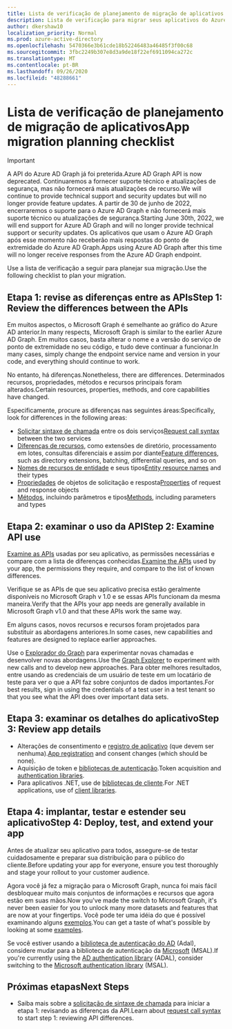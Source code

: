 ```yaml
---
title: Lista de verificação de planejamento de migração de aplicativos
description: Lista de verificação para migrar seus aplicativos do Azure AD Graph para o Microsoft Graph
author: dkershaw10
localization_priority: Normal
ms.prod: azure-active-directory
ms.openlocfilehash: 5470366e3b61cde18b52246483a46485f3f00c68
ms.sourcegitcommit: 3fbc2249b307e8d3a9de18f22ef6911094ca272c
ms.translationtype: MT
ms.contentlocale: pt-BR
ms.lasthandoff: 09/26/2020
ms.locfileid: "48288661"
---
```

# <a name="app-migration-planning-checklist"></a><span data-ttu-id="3f508-103">Lista de verificação de planejamento de migração de aplicativos</span><span class="sxs-lookup"><span data-stu-id="3f508-103">App migration planning checklist</span></span>

> [!Important]
> <span data-ttu-id="3f508-104">A API do Azure AD Graph já foi preterida.</span><span class="sxs-lookup"><span data-stu-id="3f508-104">Azure AD Graph API is now deprecated.</span></span> <span data-ttu-id="3f508-105">Continuaremos a fornecer suporte técnico e atualizações de segurança, mas não fornecerá mais atualizações de recurso.</span><span class="sxs-lookup"><span data-stu-id="3f508-105">We will continue to provide technical support and security updates but will no longer provide feature updates.</span></span>
> <span data-ttu-id="3f508-106">A partir de 30 de junho de 2022, encerraremos o suporte para o Azure AD Graph e não fornecerá mais suporte técnico ou atualizações de segurança.</span><span class="sxs-lookup"><span data-stu-id="3f508-106">Starting June 30th, 2022, we will end support for Azure AD Graph and will no longer provide technical support or security updates.</span></span> <span data-ttu-id="3f508-107">Os aplicativos que usam o Azure AD Graph após esse momento não receberão mais respostas do ponto de extremidade do Azure AD Graph.</span><span class="sxs-lookup"><span data-stu-id="3f508-107">Apps using Azure AD Graph after this time will no longer receive responses from the Azure AD Graph endpoint.</span></span>

<span data-ttu-id="3f508-108">Use a lista de verificação a seguir para planejar sua migração.</span><span class="sxs-lookup"><span data-stu-id="3f508-108">Use the following checklist to plan your migration.</span></span>

## <a name="step-1-review-the-differences-between-the-apis"></a><span data-ttu-id="3f508-109">Etapa 1: revise as diferenças entre as APIs</span><span class="sxs-lookup"><span data-stu-id="3f508-109">Step 1: Review the differences between the APIs</span></span>

<span data-ttu-id="3f508-110">Em muitos aspectos, o Microsoft Graph é semelhante ao gráfico do Azure AD anterior.</span><span class="sxs-lookup"><span data-stu-id="3f508-110">In many respects, Microsoft Graph is similar to the earlier Azure AD Graph.</span></span> <span data-ttu-id="3f508-111">Em muitos casos, basta alterar o nome e a versão do serviço de ponto de extremidade no seu código, e tudo deve continuar a funcionar.</span><span class="sxs-lookup"><span data-stu-id="3f508-111">In many cases, simply change the endpoint service name and version in your code, and everything should continue to work.</span></span>

<span data-ttu-id="3f508-112">No entanto, há diferenças.</span><span class="sxs-lookup"><span data-stu-id="3f508-112">Nonetheless, there are differences.</span></span> <span data-ttu-id="3f508-113">Determinados recursos, propriedades, métodos e recursos principais foram alterados.</span><span class="sxs-lookup"><span data-stu-id="3f508-113">Certain resources, properties, methods, and core capabilities have changed.</span></span>

<span data-ttu-id="3f508-114">Especificamente, procure as diferenças nas seguintes áreas:</span><span class="sxs-lookup"><span data-stu-id="3f508-114">Specifically, look for differences in the following areas:</span></span>

- <span data-ttu-id="3f508-115">[Solicitar sintaxe de chamada](migrate-azure-ad-graph-request-differences.md) entre os dois serviços</span><span class="sxs-lookup"><span data-stu-id="3f508-115">[Request call syntax](migrate-azure-ad-graph-request-differences.md) between the two services</span></span>
- <span data-ttu-id="3f508-116">[Diferenças de recursos](migrate-azure-ad-graph-feature-differences.md), como extensões de diretório, processamento em lotes, consultas diferenciais e assim por diante</span><span class="sxs-lookup"><span data-stu-id="3f508-116">[Feature differences](migrate-azure-ad-graph-feature-differences.md), such as directory extensions, batching, differential queries, and so on</span></span>
- <span data-ttu-id="3f508-117">[Nomes de recursos de entidade](migrate-azure-ad-graph-resource-differences.md) e seus tipos</span><span class="sxs-lookup"><span data-stu-id="3f508-117">[Entity resource names](migrate-azure-ad-graph-resource-differences.md) and their types</span></span>
- <span data-ttu-id="3f508-118">[Propriedades](migrate-azure-ad-graph-property-differences.md) de objetos de solicitação e resposta</span><span class="sxs-lookup"><span data-stu-id="3f508-118">[Properties](migrate-azure-ad-graph-property-differences.md) of request and response objects</span></span>
- <span data-ttu-id="3f508-119">[Métodos](migrate-azure-ad-graph-method-differences.md), incluindo parâmetros e tipos</span><span class="sxs-lookup"><span data-stu-id="3f508-119">[Methods](migrate-azure-ad-graph-method-differences.md), including parameters and types</span></span>

## <a name="step-2-examine-api-use"></a><span data-ttu-id="3f508-120">Etapa 2: examinar o uso da API</span><span class="sxs-lookup"><span data-stu-id="3f508-120">Step 2: Examine API use</span></span>

<span data-ttu-id="3f508-121">[Examine as APIs](migrate-azure-ad-graph-audit-api-use.md) usadas por seu aplicativo, as permissões necessárias e compare com a lista de diferenças conhecidas.</span><span class="sxs-lookup"><span data-stu-id="3f508-121">[Examine the APIs](migrate-azure-ad-graph-audit-api-use.md) used by your app, the permissions they require, and compare to the list of known differences.</span></span>  

<span data-ttu-id="3f508-122">Verifique se as APIs de que seu aplicativo precisa estão geralmente disponíveis no Microsoft Graph v 1.0 e se essas APIs funcionam da mesma maneira.</span><span class="sxs-lookup"><span data-stu-id="3f508-122">Verify that the APIs your app needs are generally available in Microsoft Graph v1.0 and that these APIs work the same way.</span></span>

<span data-ttu-id="3f508-123">Em alguns casos, novos recursos e recursos foram projetados para substituir as abordagens anteriores.</span><span class="sxs-lookup"><span data-stu-id="3f508-123">In some cases, new capabilities and features are designed to replace earlier approaches.</span></span>

<span data-ttu-id="3f508-124">Use o [Explorador do Graph](https://aka.ms/ge) para experimentar novas chamadas e desenvolver novas abordagens.</span><span class="sxs-lookup"><span data-stu-id="3f508-124">Use the [Graph Explorer](https://aka.ms/ge) to experiment with new calls and to develop new approaches.</span></span> <span data-ttu-id="3f508-125">Para obter melhores resultados, entre usando as credenciais de um usuário de teste em um locatário de teste para ver o que a API faz sobre conjuntos de dados importantes.</span><span class="sxs-lookup"><span data-stu-id="3f508-125">For best results, sign in using the credentials of a test user in a test tenant so that you see what the API does over important data sets.</span></span>

## <a name="step-3-review-app-details"></a><span data-ttu-id="3f508-126">Etapa 3: examinar os detalhes do aplicativo</span><span class="sxs-lookup"><span data-stu-id="3f508-126">Step 3: Review app details</span></span>

- <span data-ttu-id="3f508-127">Alterações de consentimento e [registro de aplicativo](migrate-azure-ad-graph-app-registration.md) (que devem ser nenhuma).</span><span class="sxs-lookup"><span data-stu-id="3f508-127">[App registration](migrate-azure-ad-graph-app-registration.md) and consent changes (which should be none).</span></span>
- <span data-ttu-id="3f508-128">Aquisição de token e [bibliotecas de autenticação](migrate-azure-ad-graph-authentication-library.md).</span><span class="sxs-lookup"><span data-stu-id="3f508-128">Token acquisition and [authentication libraries](migrate-azure-ad-graph-authentication-library.md).</span></span>
- <span data-ttu-id="3f508-129">Para aplicativos .NET, use de [bibliotecas de cliente](migrate-azure-ad-graph-client-libraries.md).</span><span class="sxs-lookup"><span data-stu-id="3f508-129">For .NET applications, use of [client libraries](migrate-azure-ad-graph-client-libraries.md).</span></span>

## <a name="step-4-deploy-test-and-extend-your-app"></a><span data-ttu-id="3f508-130">Etapa 4: implantar, testar e estender seu aplicativo</span><span class="sxs-lookup"><span data-stu-id="3f508-130">Step 4: Deploy, test, and extend your app</span></span>

<span data-ttu-id="3f508-131">Antes de atualizar seu aplicativo para todos, assegure-se de testar cuidadosamente e preparar sua distribuição para o público do cliente.</span><span class="sxs-lookup"><span data-stu-id="3f508-131">Before updating your app for everyone, ensure you test thoroughly and stage your rollout to your customer audience.</span></span>

<span data-ttu-id="3f508-132">Agora você já fez a migração para o Microsoft Graph, nunca foi mais fácil desbloquear muito mais conjuntos de informações e recursos que agora estão em suas mãos.</span><span class="sxs-lookup"><span data-stu-id="3f508-132">Now you've made the switch to Microsoft Graph, it's never been easier for you to unlock many more datasets and features that are now at your fingertips.</span></span> <span data-ttu-id="3f508-133">Você pode ter uma idéia do que é possível examinando alguns [exemplos](/graph/examples).</span><span class="sxs-lookup"><span data-stu-id="3f508-133">You can get a taste of what's possible by looking at some [examples](/graph/examples).</span></span>

<span data-ttu-id="3f508-134">Se você estiver usando a [biblioteca de autenticação do AD](/azure/active-directory/develop/active-directory-authentication-libraries) (Adal), considere mudar para a biblioteca de autenticação da [Microsoft](/azure/active-directory/develop/reference-v2-libraries) (MSAL).</span><span class="sxs-lookup"><span data-stu-id="3f508-134">If you're currently using the [AD authentication library](/azure/active-directory/develop/active-directory-authentication-libraries) (ADAL), consider switching to the [Microsoft authentication library](/azure/active-directory/develop/reference-v2-libraries) (MSAL).</span></span>

## <a name="next-steps"></a><span data-ttu-id="3f508-135">Próximas etapas</span><span class="sxs-lookup"><span data-stu-id="3f508-135">Next Steps</span></span>

- <span data-ttu-id="3f508-136">Saiba mais sobre a [solicitação de sintaxe de chamada](migrate-azure-ad-graph-request-differences.md) para iniciar a etapa 1: revisando as diferenças da API.</span><span class="sxs-lookup"><span data-stu-id="3f508-136">Learn about [request call syntax](migrate-azure-ad-graph-request-differences.md) to start step 1: reviewing API differences.</span></span>